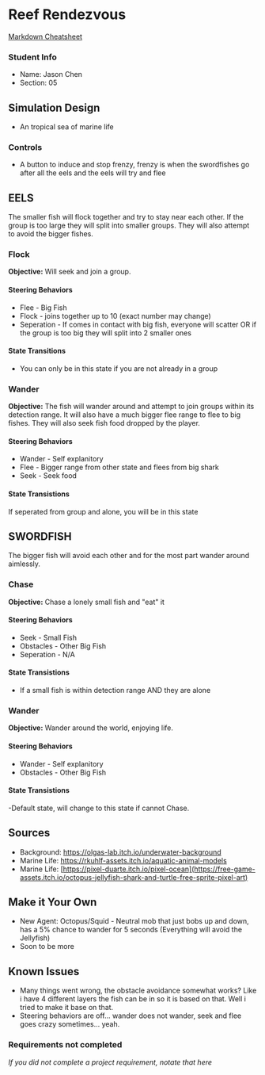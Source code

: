 # Reef Rendezvous

[Markdown Cheatsheet](https://github.com/adam-p/markdown-here/wiki/Markdown-Here-Cheatsheet)

### Student Info

-   Name: Jason Chen
-   Section: 05

## Simulation Design

- An tropical sea of marine life

### Controls

-   A button to induce and stop frenzy, frenzy is when the swordfishes go after all the eels and the eels will try and flee

## EELS

The smaller fish will flock together and try to stay near each other. If the group is too large they will split into smaller groups. They will also attempt to avoid the bigger fishes.

### Flock

**Objective:** Will seek and join a group.

#### Steering Behaviors

- Flee - Big Fish
- Flock - joins together up to 10 (exact number may change)
- Seperation - If comes in contact with big fish, everyone will scatter OR if the group is too big they will split into 2 smaller ones
   
#### State Transitions

- You can only be in this state if you are not already in a group
   
### Wander

**Objective:** The fish will wander around and attempt to join groups within its detection range. It will also have a much bigger flee range to flee to big fishes. They will also seek fish food dropped by the player.

#### Steering Behaviors

- Wander - Self explanitory
- Flee - Bigger range from other state and flees from big shark
- Seek - Seek food
   
#### State Transistions

If seperated from group and alone, you will be in this state

## SWORDFISH

The bigger fish will avoid each other and for the most part wander around aimlessly.

### Chase

**Objective:** Chase a lonely small fish and "eat" it

#### Steering Behaviors

- Seek - Small Fish
- Obstacles - Other Big Fish
- Seperation - N/A
   
#### State Transistions

- If a small fish is within detection range AND they are alone
   
### Wander

**Objective:** Wander around the world, enjoying life.

#### Steering Behaviors

- Wander - Self explanitory
- Obstacles - Other Big Fish
   
#### State Transistions

-Default state, will change to this state if cannot Chase.

## Sources

-   Background: https://olgas-lab.itch.io/underwater-background
-   Marine Life: https://rkuhlf-assets.itch.io/aquatic-animal-models
-   Marine Life: [https://pixel-duarte.itch.io/pixel-ocean](https://free-game-assets.itch.io/octopus-jellyfish-shark-and-turtle-free-sprite-pixel-art)


## Make it Your Own

- New Agent: Octopus/Squid - Neutral mob that just bobs up and down, has a 5% chance to wander for 5 seconds (Everything will avoid the Jellyfish)
- Soon to be more

## Known Issues

- Many things went wrong, the obstacle avoidance somewhat works? Like i have 4 different layers the fish can be in so it is based on that. Well i tried to make it base on that.
- Steering behaviors are off... wander does not wander, seek and flee goes crazy sometimes... yeah.


### Requirements not completed

_If you did not complete a project requirement, notate that here_

